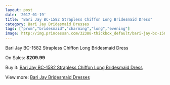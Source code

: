 ```yaml
---
layout: post
date: '2017-01-19'
title: "Bari Jay BC-1582 Strapless Chiffon Long Bridesmaid Dress"
category: Bari Jay Bridesmaid Dresses
tags: ["prom","bridesmaid","charming","long","evening"]
image: http://img.princessan.com/32388-thickbox_default/bari-jay-bc-1582-strapless-chiffon-long-bridesmaid-dress.jpg
---
```

Bari Jay BC-1582 Strapless Chiffon Long Bridesmaid Dress

On Sales: **$209.99**
<a href="https://www.princessan.com/en/14860-bari-jay-bc-1582-strapless-chiffon-long-bridesmaid-dress.html"><amp-img layout="responsive" width="600" height="600" src="//img.princessan.com/32388-thickbox_default/bari-jay-bc-1582-strapless-chiffon-long-bridesmaid-dress.jpg" alt="Bari Jay BC-1582 Strapless Chiffon Long Bridesmaid Dress 0" /></a>
<a href="https://www.princessan.com/en/14860-bari-jay-bc-1582-strapless-chiffon-long-bridesmaid-dress.html"><amp-img layout="responsive" width="600" height="600" src="//img.princessan.com/32389-thickbox_default/bari-jay-bc-1582-strapless-chiffon-long-bridesmaid-dress.jpg" alt="Bari Jay BC-1582 Strapless Chiffon Long Bridesmaid Dress 1" /></a>

Buy it: [Bari Jay BC-1582 Strapless Chiffon Long Bridesmaid Dress](https://www.princessan.com/en/14860-bari-jay-bc-1582-strapless-chiffon-long-bridesmaid-dress.html "Bari Jay BC-1582 Strapless Chiffon Long Bridesmaid Dress")

View more: [Bari Jay Bridesmaid Dresses](https://www.princessan.com/en/109- "Bari Jay Bridesmaid Dresses")